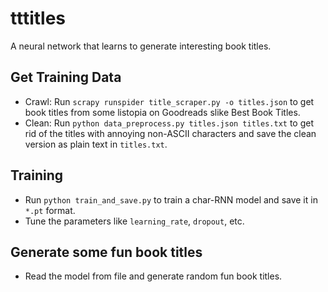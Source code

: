 # tttitles
A neural network that learns to generate interesting book titles.

## Get Training Data
- Crawl: Run `scrapy runspider title_scraper.py -o titles.json` to get book titles from some listopia on Goodreads slike Best Book Titles.
- Clean: Run `python data_preprocess.py titles.json titles.txt` to get rid of the titles with annoying non-ASCII characters and save the clean version as plain text in `titles.txt`.

## Training
- Run `python train_and_save.py` to train a char-RNN model and save it in `*.pt` format.
- Tune the parameters like `learning_rate`, `dropout`, etc.

## Generate some fun book titles
- Read the model from file and generate random fun book titles.